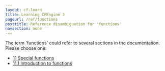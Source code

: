 ```yaml
---
layout: cf-learn
title: Learning CFEngine 3
pageurl: /ref/functions
posttitle: Reference disambiguation for 'functions'
navsection: none
---
```


The term 'functions' could refer to several sections in the documentation. Please choose one:

- [11 Special functions](https://cfengine.com/manuals/cf3-reference.html#Special-functions)
- [11.1 Introduction to functions](https://cfengine.com/manuals/cf3-reference.html#Introduction-to-functions)
